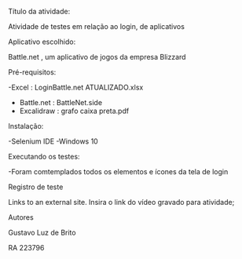 Título da atividade:


Atividade de testes em relação ao login, de aplicativos


Aplicativo escolhido:


Battle.net , um aplicativo de jogos da empresa Blizzard


Pré-requisitos:


-Excel : LoginBattle.net ATUALIZADO.xlsx
- Battle.net : BattleNet.side
- Excalidraw : grafo caixa preta.pdf

 
  
Instalação:


-Selenium IDE
-Windows 10

Executando os testes:


-Foram comtemplados todos os elementos e ícones da tela de login


Registro de teste


Links to an external site.
Insira o link do vídeo gravado para atividade;

Autores


Gustavo Luz de Brito



RA 223796
